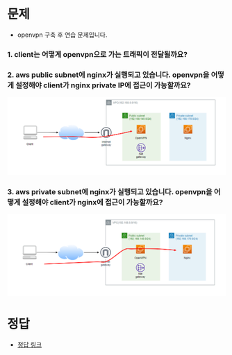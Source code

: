 # 문제
* openvpn 구축 후 연습 문제입니다.

### 1. client는 어떻게 openvpn으로 가는 트래픽이 전달될까요?

### 2. aws public subnet에 nginx가 실행되고 있습니다. openvpn을 어떻게 설정해야 client가 nginx private IP에 접근이 가능할까요?

![](./imgs/question_2.png)

### 3. aws private subnet에 nginx가 실행되고 있습니다. openvpn을 어떻게 설정해야 client가 nginx에 접근이 가능할까요?

![](./imgs/question_3.png)

# 정답
* [정답 링크](answer.md)
